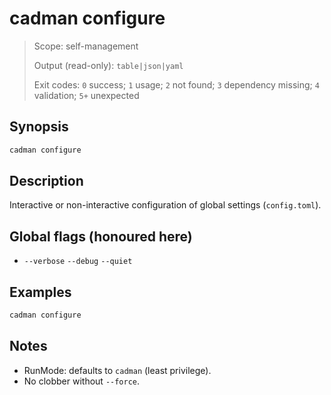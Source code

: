 # cadman configure

> Scope: self-management
> 
> Output (read-only): `table|json|yaml`
> 
> Exit codes: `0` success; `1` usage; `2` not found; `3` dependency missing; `4` validation; `5+` unexpected

## Synopsis

```bash
cadman configure
```

## Description

Interactive or non-interactive configuration of global settings (`config.toml`).

## Global flags (honoured here)

- `--verbose` `--debug` `--quiet`

## Examples

```bash
cadman configure
```

## Notes

- RunMode: defaults to `cadman` (least privilege).
- No clobber without `--force`.
